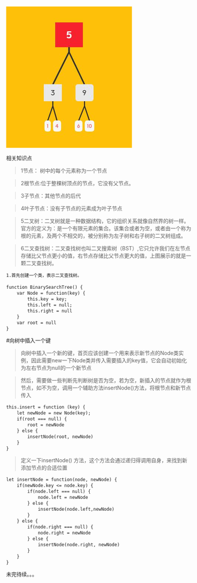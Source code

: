 <!-- 二叉树 -->
![](S011_files/2.jpg)


相关知识点

>1节点： 树中的每个元素称为一个节点

>2根节点:位于整棵树顶点的节点，它没有父节点。

>3子节点：其他节点的后代

>4叶子节点：没有子节点的元素成为叶子节点

>5二叉树：二叉树就是一种数据结构，它的组织关系就像自然界的树一样。官方的定义为：是一个有限元素的集合。该集合或者为空，或者由一个称为根的元素，及两个不相交的，被分别称为左子树和右子树的二叉树组成。
 
>6二叉查找树：二叉查找树也叫二叉搜索树（BST）,它只允许我们在左节点存储比父节点更小的值，右节点存储比父节点更大的值，上图展示的就是一颗二叉查找树。

```
1.首先创建一个类，表示二叉查找树。

function BinarySearchTree() {
	var Node = function(key) {
		this.key = key;
		this.left = null;
		this.right = null
	}
	var root = null
}
```

<!-- 它还应该有一些方法：

insert(key) 插入一个新的键
inOrderTraverse() 对树进行中序遍历，并打印结果
preOrderTraverse() 对树进行先序遍历，并打印结果
postOrderTraverse() 对树进行后序遍历，并打印结果
search(key) 查找树中的键，如果存在返回true,不存在返回fasle
findMin() 返回树中的最小值
findMax() 返回树中的最大值
remove(key) 删除树中的某个键 -->

#向树中插入一个键

>向树中插入一个新的键，首页应该创建一个用来表示新节点的Node类实例，因此需要new一下Node类并传入需要插入的key值，它会自动初始化为左右节点为null的一个新节点

>然后，需要做一些判断先判断树是否为空，若为空，新插入的节点就作为根节点，如不为空，调用一个辅助方法insertNode()方法，将根节点和新节点传入

```
this.insert = function (key) {
	let newNode = new Node(key);
	if(root === null) {
		root = newNode
	} else {
		insertNode(root, newNode)
	}
}

```

>定义一下insertNode() 方法，这个方法会通过递归得调用自身，来找到新添加节点的合适位置

```
let insertNode = function(node, newNode) {
	if(newNode.key <= node.key) {
		if(node.left === null) {
			node.left = newNode
		} else {
			insertNode(node.left,newNode)
		}
	} else {
		if(node.right === null) {
			node.right = newNode
		} else {
			insertNode(node.right, newNode)
		}
	}
}
```


未完待续。。。
